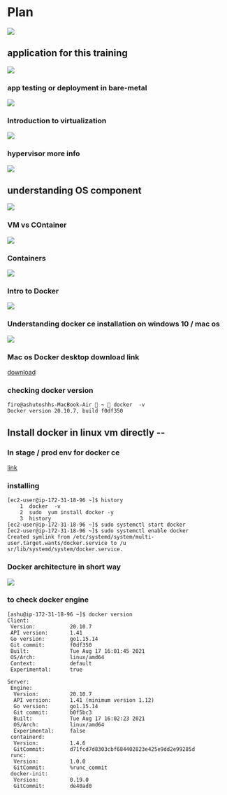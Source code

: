 # Plan 

<img src="plan.png">

## application for this training 

<img src="app.png">

### app testing or deployment in bare-metal

<img src="bare.png">

### Introduction to virtualization 

<img src="vir.png">

### hypervisor more info

<img src="hy.png">

## understanding OS component 

<img src="os.png">

### VM vs COntainer 

<img src="vmcre.png">

### Containers 

<img src="cont.png">

### Intro to Docker 

<img src="docker.png">

### Understanding docker ce installation on windows 10 / mac os

<img src="install.png">

### Mac os Docker desktop download link

[download](https://hub.docker.com/editions/community/docker-ce-desktop-mac)

### checking docker version 

```
fire@ashutoshhs-MacBook-Air  ~  docker  -v
Docker version 20.10.7, build f0df350

```

## Install docker in linux vm directly -- 

###  In stage / prod env for docker ce 

[link](https://docs.docker.com/engine/install/)

### installing 

```
[ec2-user@ip-172-31-18-96 ~]$ history 
    1  docker  -v
    2  sudo  yum install docker -y
    3  history 
[ec2-user@ip-172-31-18-96 ~]$ sudo systemctl start docker
[ec2-user@ip-172-31-18-96 ~]$ sudo systemctl enable docker
Created symlink from /etc/systemd/system/multi-user.target.wants/docker.service to /u
sr/lib/systemd/system/docker.service.

```
### Docker architecture in short way

<img src="docker11.png">

### to check docker engine 

```
[ashu@ip-172-31-18-96 ~]$ docker version 
Client:
 Version:           20.10.7
 API version:       1.41
 Go version:        go1.15.14
 Git commit:        f0df350
 Built:             Tue Aug 17 16:01:45 2021
 OS/Arch:           linux/amd64
 Context:           default
 Experimental:      true

Server:
 Engine:
  Version:          20.10.7
  API version:      1.41 (minimum version 1.12)
  Go version:       go1.15.14
  Git commit:       b0f5bc3
  Built:            Tue Aug 17 16:02:23 2021
  OS/Arch:          linux/amd64
  Experimental:     false
 containerd:
  Version:          1.4.6
  GitCommit:        d71fcd7d8303cbf684402823e425e9dd2e99285d
 runc:
  Version:          1.0.0
  GitCommit:        %runc_commit
 docker-init:
  Version:          0.19.0
  GitCommit:        de40ad0
  
  
```





